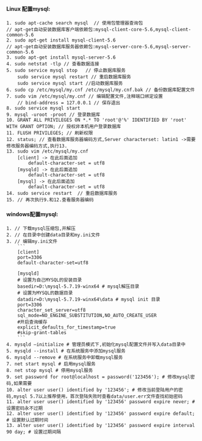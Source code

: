 #### Linux 配置mysql:
	1. sudo apt-cache search mysql  // 使用包管理器查询包
	// apt-get自动安装数据库客户端依赖包:mysql-client-core-5.6,mysql-client-common-5.6
	2. sudo apt-get install mysql-client-5.6
	// apt-get自动安装数据库服务器依赖包:mysql-server-core-5.6,mysql-server-common-5.6 
	3. sudo apt-get install mysql-server-5.6
	4. sudo netstat -tlp // 查看数据连接
	5. sudo service mysql stop	 // 停止数据库服务
		sudo service mysql restart // 重启数据库服务
		sudo service mysql start //启动数据库服务
	6. sudo cp /etc/mysql/my.cnf /etc/mysql/my.cnf.bak // 备份数据库配置文件
	7. sudo vim /etc/mysql/my.cnf // 编辑配置文件,注释端口绑定设置
		// bind-address = 127.0.0.1 // 保存退出
	8. sudo service mysql start
	9. mysql -uroot -proot // 登录数据库
	10. GRANT ALL PRIVILEGES ON *.* TO 'root'@'%' IDENTIFIED BY 'root' WITH GRANT OPTION; // 授权非本机用户登录数据库
	11. FLUSH PRIVILEGES; // 刷新权限
	12. status; // 查看数据库服务器编码方式,Server characterset: latin1 ->需要修改服务器编码方式,执行13.
	13. sudo vim /etc/mysql/my.cnf
		[client] -> 在此后面追加
			default-character-set = utf8
		[mysqld] -> 在此后面追加
			default-character-set = utf8
		[mysql] -> 在此后面追加
			default-character-set = utf8
	14. sudo service restart  // 重启数据库服务
	15. // 再次执行9.和12.查看服务器编码
#### windows配置mysql:
	1. // 下载mysql压缩包,并解压
	2. // 在目录中创建data目录和my.ini文件
	3. // 编辑my.ini文件
		```
		[client]
		port=3306
		default-character-set=utf8

		[mysqld] 
		# 设置为自己MYSQL的安装目录 
		basedir=D:\mysql-5.7.19-winx64 # mysql解压目录
		# 设置为MYSQL的数据目录 
		datadir=D:\mysql-5.7.19-winx64\data # mysql init 目录
		port=3306
		character_set_server=utf8
		sql_mode=NO_ENGINE_SUBSTITUTION,NO_AUTO_CREATE_USER
		#开启查询缓存
		explicit_defaults_for_timestamp=true
		#skip-grant-tables
		```
	4. mysqld –initialize # 管理员模式下,初始化mysql配置文件并写入data目录中
	5. mysqld --install # 在系统服务中添加mysql服务
	6. mysqld --remove # 在系统服务中卸载mysql服务
	7. net start mysql # 启用mysql服务
	8. net stop mysql # 停用mysql服务
	9. set password for root@localhost = password('123456'); # 修改mysql密码,如果需要
	10. alter user user() identified by '123456'; # 修改当前登陆用户的密码,mysql 5.7以上推荐使用，首次登陆失败时查看data/user.err文件查找初始密码
	11. alter user user() identified by '123456' password expire never; # 设置密码永不过期
	12. alter user user() identified by '123456' password expire default; # 设置默认过期时间
	13. alter user user() identified by '123456' password expire interval 90 day; # 设置过期间隔
